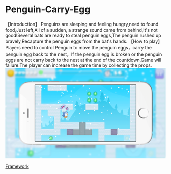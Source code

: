 # Penguin-Carry-Egg
【Introduction】
Penguins are sleeping and feeling hungry,need to found food,Just left,All of a sudden, a strange sound came from behind,It's not good!Several bats are ready to steal penguin eggs,The penguin rushed up bravely,Recapture the penguin eggs from the bat's hands.
【How to play】
Players need to control Penguin to move the penguin eggs，carry the penguin egg back to the nest，If the penguin egg is broken or the penguin eggs are not carry back to the nest at the end of the countdown,Game will failure.The player can increase the game time by collecting the props.
![](https://github.com/ty82885279/Penguin-Carry-Egg/blob/master/Penguin%20Carry%20Egg/04.png)

[Framework](https://github.com/qianqians/abelkhan#%E6%96%87%E6%A1%A3)
